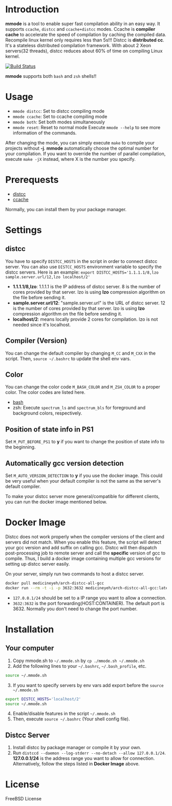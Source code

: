 # Introduction
__mmode__ is a tool to enable super fast compilation ability in an easy way.
It supports `ccache`, `distcc` and `ccache+distcc` modes.
Ccache is __compiler cache__ to accelerate the speed of compilation by caching the compiled data. Recompile linux kernel only requires less than 5s!!!
Distcc is __distributed cc__. It's a stateless distributed compilation framework. With about 2 Xeon servers(32 threads), distcc reduces about 60% of time on compiling Linux kernel.

[![Build Status](https://travis-ci.org/MedicineYeh/mmode.svg?branch=master)](https://travis-ci.org/MedicineYeh/mmode)

__mmode__ supports both `bash` and `zsh` shells!!

# Usage
* `mmode distcc`: Set to distcc compiling mode
* `mmode ccache`: Set to ccache compiling mode
* `mmode both`: Set both modes simultaneously
* `mmode reset`: Reset to normal mode
Execute `mmode --help` to see more information of the commands.

After changing the mode, you can simply execute `make` to compile your projects without __-j__.
__mmode__ automatically choose the optimal number for your compilation.
If you want to override the number of parallel compilation, execute `make -jX` instead, where X is the number you specify.

# Prerequests
* [distcc](https://github.com/distcc/distcc)
* [ccache](https://ccache.samba.org/)

Normally, you can install them by your package manager.

# Settings
## distcc
You have to specify `DISTCC_HOSTS` in the script in order to connect distcc server.
You can also use `DISTCC_HOSTS` environment variable to specify the distcc servers.
Here is an example:
`export DISTCC_HOSTS='1.1.1.1/8,lzo sample.server.url/12,lzo localhost/2'`
* __1.1.1.1/8,lzo__: 1.1.1.1 is the IP address of distcc server. 8 is the number of cores provided by that server. lzo is using __lzo__ compression algorithm on the file before sending it.
* __sample.server.url/12__: "sample.server.url" is the URL of distcc server. 12 is the number of cores provided by that server. lzo is using __lzo__ compression algorithm on the file before sending it.
* __localhost/2__: means locally provide 2 cores for compilation. lzo is not needed since it's localhost.

## Compiler (Version)
You can change the default compiler by changing `M_CC` and `M_CXX` in the script.
Then, `source ~/.bashrc` to update the shell env vars.

## Color
You can change the color code `M_BASH_COLOR` and `M_ZSH_COLOR` to a proper color.
The color codes are listed here.
* [bash](http://misc.flogisoft.com/bash/tip_colors_and_formatting)
* zsh: Execute `spectrum_ls` and `spectrum_bls` for foreground and background colors, respectively.

## Position of state info in PS1
Set `M_PUT_BEFORE_PS1` to __y__ if you want to change the position of state info to the beginning.

## Automatically gcc version detection
Set `M_AUTO_VERSION_DETECTION` to __y__ if you use the docker image.
This could be very useful when your default compiler is not the same as the server's default compiler.

To make your distcc server more general/compatible for different clients, you can run the docker image mentioned below.

# Docker Image
Distcc does not work properly when the compiler versions of the client and servers did not match.
When you enable this feature, the script will detect your gcc version and add suffix on calling gcc.
Distcc will then dispatch post-processing job to remote server and call the __specific__ version of gcc to compile.
Thus, I build a docker image containing multiple gcc versions for setting up distcc server easily.

On your server, simply run two commands to host a distcc server.
``` bash
docker pull medicineyeh/arch-distcc-all-gcc
docker run --rm -t -i -p 3632:3632 medicineyeh/arch-distcc-all-gcc:latest distccd --daemon --log-stderr --no-detach --allow 127.0.0.1/24
```
* `127.0.0.1/24` should be set to a IP range you want to allow a connection.
* `3632:3632` is the port forwarding(HOST:CONTAINER). The default port is 3632. Normally you don't need to change the port number.

# Installation
## Your computer
1. Copy mmode.sh to `~/.mmode.sh` by `cp ./mmode.sh ~/.mmode.sh`
2. Add the following lines to your `~/.bashrc`, `~/.bash_profile`, etc.
``` bash
source ~/.mmode.sh
```
3. If you want to specify servers by env vars add export before the `source ~/.mmode.sh`
``` bash
export DISTCC_HOSTS='localhost/2'
source ~/.mmode.sh
```
4. Enable/disable features in the script `~/.mmode.sh`
5. Then, execute `source ~/.bashrc` (Your shell config file).

## Distcc Server
1. Install distcc by package manager or compile it by your own.
2. Run `distccd --daemon --log-stderr --no-detach --allow 127.0.0.1/24`. __127.0.0.1/24__ is the address range you want to allow for connection.
Alternatively, follow the steps listed in __Docker Image__ above.

# License
FreeBSD License

